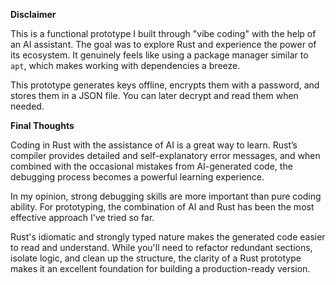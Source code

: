 **Disclaimer**

This is a functional prototype I built through "vibe coding" with the help of an AI assistant. The goal was to explore Rust and experience the power of its ecosystem. It genuinely feels like using a package manager similar to `apt`, which makes working with dependencies a breeze.

This prototype generates keys offline, encrypts them with a password, and stores them in a JSON file. You can later decrypt and read them when needed.

**Final Thoughts**

Coding in Rust with the assistance of AI is a great way to learn. Rust’s compiler provides detailed and self-explanatory error messages, and when combined with the occasional mistakes from AI-generated code, the debugging process becomes a powerful learning experience.

In my opinion, strong debugging skills are more important than pure coding ability. For prototyping, the combination of AI and Rust has been the most effective approach I’ve tried so far.

Rust's idiomatic and strongly typed nature makes the generated code easier to read and understand. While you'll need to refactor redundant sections, isolate logic, and clean up the structure, the clarity of a Rust prototype makes it an excellent foundation for building a production-ready version.

